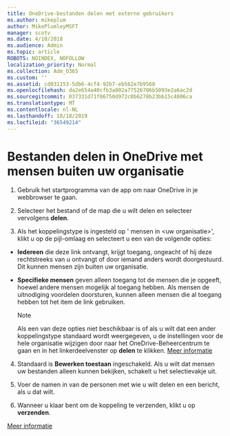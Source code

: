 ```yaml
---
title: OneDrive-bestanden delen met externe gebruikers
ms.author: mikeplum
author: MikePlumleyMSFT
manager: scotv
ms.date: 4/10/2018
ms.audience: Admin
ms.topic: article
ROBOTS: NOINDEX, NOFOLLOW
localization_priority: Normal
ms.collection: Adm_O365
ms.custom: ''
ms.assetid: cd031153-5db6-4cf4-92b7-eb562e7b9568
ms.openlocfilehash: da2e654a40cfb3a802a77526706b5093e2a6ac2d
ms.sourcegitcommit: 037331d71f06750d972c0b6278b23bb15c4806ca
ms.translationtype: MT
ms.contentlocale: nl-NL
ms.lasthandoff: 10/18/2019
ms.locfileid: "36549214"
---
```

# <a name="share-files-in-onedrive-with-people-outside-your-organization"></a>Bestanden delen in OneDrive met mensen buiten uw organisatie

1. Gebruik het startprogramma van de app om naar OneDrive in je webbrowser te gaan. 
    
2. Selecteer het bestand of de map die u wilt delen en selecteer vervolgens **delen**. 
    
3. Als het koppelingstype is ingesteld op ' mensen in \<uw organisatie\>', klikt u op de pijl-omlaag en selecteert u een van de volgende opties: 
    
  - **Iedereen** die deze link ontvangt, krijgt toegang, ongeacht of hij deze rechtstreeks van u ontvangt of door iemand anders wordt doorgestuurd. Dit kunnen mensen zijn buiten uw organisatie. 
    
  - **Specifieke mensen** geven alleen toegang tot de mensen die je opgeeft, hoewel andere mensen mogelijk al toegang hebben. Als mensen de uitnodiging voordelen doorsturen, kunnen alleen mensen die al toegang hebben tot het item de link gebruiken. 
    
    > [!NOTE]
    > Als een van deze opties niet beschikbaar is of als u wilt dat een ander koppelingstype standaard wordt weergegeven, u de instellingen voor de hele organisatie wijzigen door naar het OneDrive-Beheercentrum te gaan en in het linkerdeelvenster op **delen** te klikken. [Meer informatie](https://go.microsoft.com/fwlink/?linkid=871961)
  
4. Standaard is **Bewerken toestaan** ingeschakeld. Als u wilt dat mensen uw bestanden alleen kunnen bekijken, schakelt u het selectievakje uit. 
    
5. Voer de namen in van de personen met wie u wilt delen en een bericht, als u dat wilt.
    
6. Wanneer u klaar bent om de koppeling te verzenden, klikt u op **verzenden**. 
    
[Meer informatie](https://go.microsoft.com/fwlink/?linkid=871861)
  

